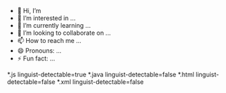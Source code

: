 - 👋 Hi, I’m 
- 👀 I’m interested in ...
- 🌱 I’m currently learning ...
- 💞️ I’m looking to collaborate on ...
- 📫 How to reach me ...
- 😄 Pronouns: ...
- ⚡ Fun fact: ...

<!---
Mahatsya/Mahatsya is a ✨ special ✨ repository because its `README.md` (this file) appears on your GitHub profile.
You can click the Preview link to take a look at your changes.
--->
*.js linguist-detectable=true
*.java linguist-detectable=false
*.html linguist-detectable=false
*.xml linguist-detectable=false
